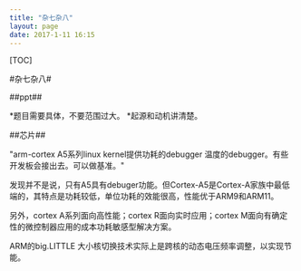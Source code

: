 ```yaml
---
title: "杂七杂八"
layout: page
date: 2017-1-11 16:15
---
```


[TOC]

#杂七杂八#

##ppt##

*题目需要具体，不要范围过大。
*起源和动机讲清楚。

##芯片##

"arm-cortex A5系列linux kernel提供功耗的debugger 温度的debugger。有些开发板会接出去。可以做基准。"

发现并不是说，只有A5具有debuger功能。但Cortex-A5是Cortex-A家族中最低端的，其特点是功耗较低，单位功耗的效能很高，性能优于ARM9和ARM11。

另外，cortex A系列面向高性能；cortex R面向实时应用；cortex M面向有确定性的微控制器应用的成本功耗敏感型解决方案。

ARM的big.LITTLE 大小核切换技术实际上是跨核的动态电压频率调整，以实现节能。


